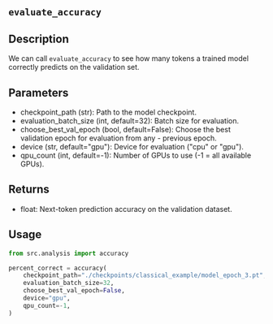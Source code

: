 ## `evaluate_accuracy`

## **Description**
We can call `evaluate_accuracy` to see how many tokens a trained model correctly predicts on the validation set.

## **Parameters**
- checkpoint_path (str): Path to the model checkpoint.
- evaluation_batch_size (int, default=32): Batch size for evaluation.
- choose_best_val_epoch (bool, default=False): Choose the best validation epoch for evaluation from any - previous epoch.
- device (str, default="gpu"): Device for evaluation ("cpu" or "gpu").
- qpu_count (int, default=-1): Number of GPUs to use (-1 = all available GPUs).

## **Returns**
- float: Next-token prediction accuracy on the validation dataset.

## **Usage**
```python
from src.analysis import accuracy

percent_correct = accuracy(
    checkpoint_path="./checkpoints/classical_example/model_epoch_3.pt",
    evaluation_batch_size=32,
    choose_best_val_epoch=False,
    device="gpu",
    qpu_count=-1,
)
```